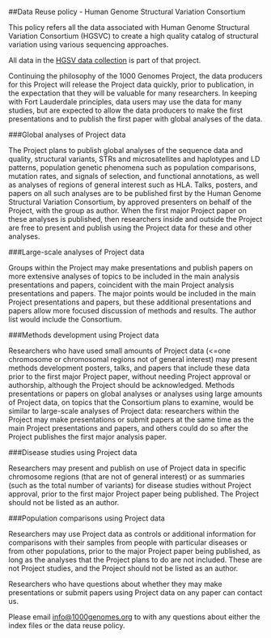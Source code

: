 ##Data Reuse policy - Human Genome Structural Variation Consortium

This policy refers all the data associated with Human Genome Structural Variation Consortium (HGSVC) to create a high 
quality catalog of structural variation using various sequencing approaches.

All data in the [HGSV data collection](http://ftp.1000genomes.ebi.ac.uk/vol1/ftp/data_collections/hgsv_sv_discovery/) is part of that project.

Continuing the philosophy of the 1000 Genomes Project, the data producers for this Project 
will release the Project data quickly, prior to publication, in the expectation that they 
will be valuable for many researchers. In keeping with Fort Lauderdale principles, data 
users may use the data for many studies, but are expected to allow the data producers 
to make the first presentations and to publish the first paper with global analyses of the data.

###Global analyses of Project data

The Project plans to publish global analyses of the sequence data and quality, structural variants, 
STRs and microsatellites and haplotypes and LD patterns, population genetic phenomena such as 
population comparisons, mutation rates, and signals of selection, and functional annotations, 
as well as analyses of regions of general interest such as HLA. Talks, posters, and papers on 
all such analyses are to be published first by the Human Genome Structural Variation Consortium, 
by approved presenters on behalf of the Project, with the group as author. When the first major 
Project paper on these analyses is published, then researchers inside and outside the Project are 
free to present and publish using the Project data for these and other analyses.

###Large-scale analyses of Project data

Groups within the Project may make presentations and publish papers on more extensive analyses of 
topics to be included in the main analysis presentations and papers, coincident with the main 
Project analysis presentations and papers. The major points would be included in the main Project 
presentations and papers, but these additional presentations and papers allow more focused discussion 
of methods and results. The author list would include the Consortium.

###Methods development using Project data

Researchers who have used small amounts of Project data (<=one chromosome or chromosomal regions not of
general interest) may present methods development posters, talks, and papers that include these data prior to 
the first major Project paper, without needing Project approval or authorship, although the Project should be 
acknowledged. Methods presentations or papers on global analyses or analyses using large amounts of Project 
data, on topics that the Consortium plans to examine, would be similar to large-scale analyses of Project data: 
researchers within the Project may make presentations or submit papers at the same time as the main 
Project presentations and papers, and others could do so after the Project publishes the first major analysis paper.

###Disease studies using Project data

Researchers may present and publish on use of Project data in specific chromosome regions (that are not of general interest) 
or as summaries (such as the total number of variants) for disease studies without Project approval, prior to 
the first major Project paper being published. The Project should not be listed as an author.

###Population comparisons using Project data

Researchers may use Project data as controls or additional information for comparisons with their samples 
from people with particular diseases or from other populations, prior to the major Project paper being 
published, as long as the analyses that the Project plans to do are not included. These are not Project 
studies, and the Project should not be listed as an author.

Researchers who have questions about whether they may make presentations or submit papers using Project 
data on any paper can contact us.

Please email info@1000genomes.org to with any questions about either the index files or the data reuse policy.
